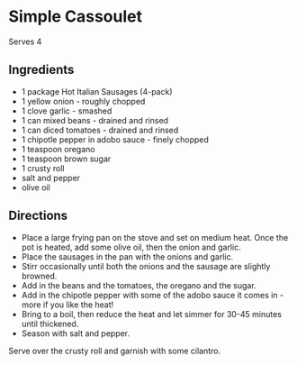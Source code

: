 # Simple Cassoulet
Serves 4

## Ingredients
* 1 package Hot Italian Sausages (4-pack)
* 1 yellow onion - roughly chopped
* 1 clove garlic - smashed
* 1 can mixed beans - drained and rinsed
* 1 can diced tomatoes - drained and rinsed
* 1 chipotle pepper in adobo sauce - finely chopped
* 1 teaspoon oregano
* 1 teaspoon brown sugar
* 1 crusty roll
* salt and pepper
* olive oil

## Directions
* Place a large frying pan on the stove and set on medium heat. Once the pot is heated, add some olive oil, then the onion and garlic.
* Place the sausages in the pan with the onions and garlic.
* Stirr occasionally until both the onions and the sausage are slightly browned.
* Add in the beans and the tomatoes, the oregano and the sugar.
* Add in the chipotle pepper with some of the adobo sauce it comes in - more if you like the heat!
* Bring to a boil, then reduce the heat and let simmer for 30-45 minutes until thickened.
* Season with salt and pepper.

Serve over the crusty roll and garnish with some cilantro.
